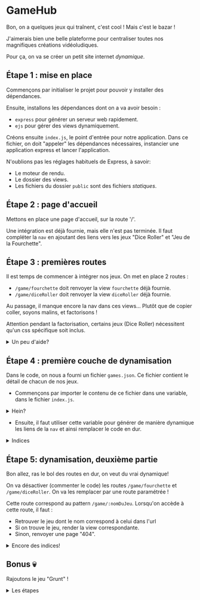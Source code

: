 # GameHub

Bon, on a quelques jeux qui traînent, c'est cool ! Mais c'est le bazar !

J'aimerais bien une belle plateforme pour centraliser toutes nos magnifiques créations vidéoludiques.

Pour ça, on va se créer un petit site internet _dynamique_.

## Étape 1 : mise en place

Commençons par initialiser le projet pour pouvoir y installer des dépendances.

Ensuite, installons les dépendances dont on a va avoir besoin :

- `express` pour générer un serveur web rapidement.
- `ejs` pour gérer des views dynamiquement.

Créons ensuite `index.js`, le point d'entrée pour notre application. Dans ce fichier, on doit "appeler" les dépendances nécessaires, instancier une application express et lancer l'application.

N'oublions pas les réglages habituels de Express, à savoir:

- Le moteur de rendu.
- Le dossier des views.
- Les fichiers du dossier `public` sont des fichiers _statiques_.

## Étape 2 : page d'accueil

Mettons en place une page d'accueil, sur la route '/'.

Une intégration est déjà fournie, mais elle n'est pas terminée. Il faut compléter la `nav` en ajoutant des liens vers les jeux "Dice Roller" et "Jeu de la Fourchette".

## Étape 3 : premières routes

Il est temps de commencer à intégrer nos jeux. On met en place 2 routes :

- `/game/fourchette` doit renvoyer la view `fourchette` déjà fournie.
- `/game/diceRoller` doit renvoyer la view `diceRoller` déjà fournie.

Au passage, il manque encore la nav dans ces views... Plutôt que de copier coller, soyons malins, et factorisons !

Attention pendant la factorisation, certains jeux (Dice Roller) nécessitent qu'un css spécifique soit inclus.

 <details>
 <summary>Un peu d'aide?</summary>

On va créer une view `header` qu'on va inclure au début de toutes nos views. Ce `header` contiendra tout le début de notre HTML, dont la balise `<head>`.

Or, c'est dans cette balise `<head>` qu'on doit include les css ! Pour pouvoir inclure le css spéficique au jeu "Dice Roller", il faut passer une variable à la view (cf [la doc](https://expressjs.com/fr/api.html#res.render)). Ensuite dans la view `header`, il faut tester la valeur (voir l'existence) de cette variable et inclure le fichier en conséquence.

 </details>

## Étape 4 : première couche de dynamisation

Dans le code, on nous a fourni un fichier `games.json`. Ce fichier contient le détail de chacun de nos jeux.

- Commençons par importer le contenu de ce fichier dans une variable, dans le fichier `index.js`.
<details>
<summary>Hein?</summary>

On peut directement require un json :wink: !

[C'est écrit dans la doc](https://nodejs.org/api/modules.html#modules_require_id)

 </details>

- Ensuite, il faut utiliser cette variable pour générer de manière dynamique les liens de la `nav` et ainsi remplacer le code en dur.

 <details>
 <summary>Indices</summary>

- Il faut passer la variable qui contient tous les jeux à toutes les views.
- Cette variable est un tableau, il faut utiliser une boucle pour le parcourir et générer un lien avec le contenu de chaque item.
</details>

## Étape 5: dynamisation, deuxième partie

Bon allez, ras le bol des routes en dur, on veut du vrai dynamique!

On va désactiver (commenter le code) les routes `/game/fourchette` et `/game/diceRoller`. On va les remplacer par une route paramétrée !

Cette route correspond au pattern `/game/:nomDuJeu`. Lorsqu'on accède à cette route, il faut :

- Retrouver le jeu dont le nom correspond à celui dans l'url
- Si on trouve le jeu, render la view correspondante.
- Sinon, renvoyer une page "404".

 <details>
 <summary>Encore des indices!</summary>

Tout ce dont on a besoin est [dans la doc](https://expressjs.com/fr/) !

Comment ça, c'est nul comme indice ? :smiling_imp:

 </details>

## Bonus :skull:

Rajoutons le jeu "Grunt" !

 <details>
 <summary>Les étapes</summary>

- Rapatrier les fichiers JS et CSS du jeu, les mettre au bon endroit et les renommer si nécessaire.
- Créer la view `Grunt`, y importer le HTML nécessaire.
- Rajouter les données du jeu dans `games.json`.
- :tada:

 </details>

